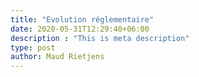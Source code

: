 ```yaml
---
title: "Evolution réglementaire"
date: 2020-05-31T12:29:40+06:00
description : "This is meta description"
type: post
author: Maud Rietjens
---
```

